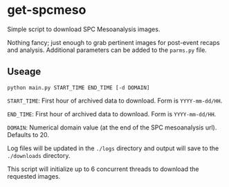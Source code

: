 # get-spcmeso
Simple script to download SPC Mesoanalysis images.

Nothing fancy; just enough to grab pertinent images for post-event recaps and
analysis. Additional parameters can be added to the `parms.py` file.

## Useage
```
python main.py START_TIME END_TIME [-d DOMAIN]
```

`START_TIME`: First hour of archived data to download. Form is `YYYY-mm-dd/HH`.

`END_TIME`: First hour of archived data to download. Form is `YYYY-mm-dd/HH`.

`DOMAIN`: Numerical domain value (at the end of the SPC mesoanalysis url). Defaults to 20.

Log files will be updated in the `./logs` directory and output will save to the `./downloads` directory.

This script will initialize up to 6 concurrent threads to download the requested images.

